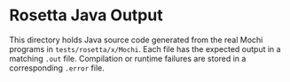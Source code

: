 # Rosetta Java Output

This directory holds Java source code generated from the real Mochi
programs in `tests/rosetta/x/Mochi`. Each file has the expected
output in a matching `.out` file. Compilation or runtime failures
are stored in a corresponding `.error` file.
